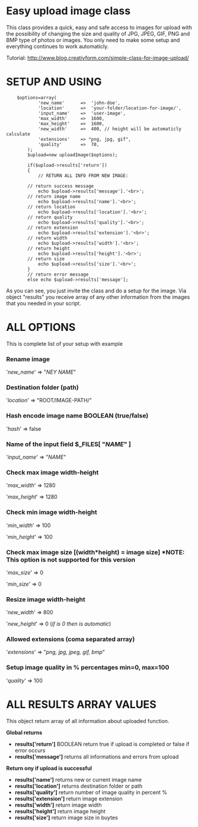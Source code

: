 Easy upload image class
=======================
This class provides a quick, easy and safe access to images for upload with the possibility of changing the size and quality of JPG, JPEG, GIF, PNG and BMP type of photos or images. You only need to make some setup and everything continues to work automaticly.

Tutorial:
http://www.blog.creativform.com/simple-class-for-image-upload/

SETUP AND USING
=======================
```
    $options=array(
			'new_name'		=>	'john-doe',
			'location'		=>	'your-folder/location-for-image/',
			'input_name'	=>	'user-image',
			'max_width'		=>	1600,
			'max_height'	=>	1600,
			'new_width'		=>	400, // height will be automaticly calculate
			'extensions'	=> "png, jpg, gif",
			'quality'		=>	70,
		);
		$upload=new uploadImage($options);
		
		if($upload->results['return'])
		{
			// RETURN ALL INFO FROM NEW IMAGE:
			
		// return success message
			echo $upload->results['message'].'<br>';
		// return image name
			echo $upload->results['name'].'<br>';
		// return location
			echo $upload->results['location'].'<br>';
		// return quality
			echo $upload->results['quality'].'<br>';
		// return extension
			echo $upload->results['extension'].'<br>';
		// return width
			echo $upload->results['width'].'<br>';
		// return height
			echo $upload->results['height'].'<br>';
		// return size
			echo $upload->results['size'].'<br>';
		}
		// return error message
		else echo $upload->results['message'];
```
As you can see, you just invite the class and do a setup for the image. Via object "results" you receive array of any other information from the images that you needed in your script.

ALL OPTIONS
=======================
This is complete list of your setup with example

### Rename image

'*new_name*'		=>	"*NEY NAME*"

### Destination folder (path)

'*location*'		=>	"ROOT/IMAGE-PATH/"

### Hash encode image name BOOLEAN (true/false)

'*hash*'			=>	false

### Name of the input field $_FILES[ "*NAME*" ]

'*input_name*'	=>	"*NAME*"

### Check max image width-height

'*max_width*'		=>	1280

'*max_height*'	=>	1280

### Check min image width-height

'*min_width*'		=>	100

'*min_height*'	=>	100

### Check max image size [(width*height) = image size] *NOTE: This option is not supported for this version

'*max_size*'		=>	0

'*min_size*'		=>	0

### Resize image width-height

'*new_width*'		=>	800

'*new_height*'	=>	0  (*if is 0 then is automatic*)

### Allowed extensions (coma separated array)

'*extensions*'	=> "*png, jpg, jpeg, gif, bmp*"

### Setup image quality in % percentages min=0, max=100

'*quality*'		=>	100

ALL RESULTS ARRAY VALUES
=======================
This object return array of all information about uploaded function.

**Global returns**
- **results['return']** BOOLEAN return true if upload is completed or false if error occurs
- **results['message']** returns all informations and errors from upload

**Return ony if upload is successful**
- **results['name']** returns new or current image name
- **results['location']** returns destination folder or path
- **results['quality']** return number of image quality in percent %
- **results['extension']** return image extension
- **results['width']** return image width
- **results['height']** return image height
- **results['size']** return image size in buytes
